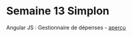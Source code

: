 # Semaine 13 Simplon
Angular JS : Gestionnaire de dépenses - [aperçu](http://htmlpreview.github.io/?https://github.com/celiga/semaine-13/blob/master/tenue-compte/index.html)
